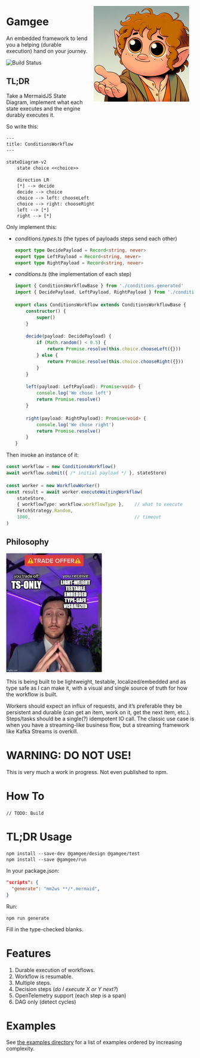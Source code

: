 <div style="float: right; margin: 1em">
<img alt="Image generated by Copilot; Prompt: A hobbit looking up at you, offering his hand to help you, in a simple cartoon in the 1990's Cartoon Network style" src="./resources/samwise-gamgee.jpg" width="256" height="auto" />
</div>

# Gamgee

An embedded framework to lend you a helping (durable execution) hand on your journey.

![Build Status](https://github.com/omervk/gamgee/actions/workflows/build.yml/badge.svg)

## TL;DR

Take a MermaidJS State Diagram, implement what each state executes and the engine durably executes it.

So write this:
```mermaid
---
title: ConditionsWorkflow
---

stateDiagram-v2
    state choice <<choice>>

    direction LR
    [*] --> decide
    decide --> choice
    choice --> left: chooseLeft
    choice --> right: chooseRight
    left --> [*]
    right --> [*]
```

Only implement this:
* *conditions.types.ts* (the types of payloads steps send each other)
  ```typescript
  export type DecidePayload = Record<string, never>
  export type LeftPayload = Record<string, never>
  export type RightPayload = Record<string, never>
  ```

* *conditions.ts* (the implementation of each step)
  ```typescript
  import { ConditionsWorkflowBase } from './conditions.generated'
  import { DecidePayload, LeftPayload, RightPayload } from './conditions.types'
  
  export class ConditionsWorkflow extends ConditionsWorkflowBase {
      constructor() {
          super()
      }
  
      decide(payload: DecidePayload) {
          if (Math.random() < 0.5) {
              return Promise.resolve(this.choice.chooseLeft({}))
          } else {
              return Promise.resolve(this.choice.chooseRight({}))
          }
      }
  
      left(payload: LeftPayload): Promise<void> {
          console.log('We chose left')
          return Promise.resolve()
      }
  
      right(payload: RightPayload): Promise<void> {
          console.log('We chose right')
          return Promise.resolve()
      }
  }
  ```

Then invoke an instance of it:
```typescript
const workflow = new ConditionsWorkflow()
await workflow.submit({ /* initial payload */ }, stateStore)

const worker = new WorkflowWorker()
const result = await worker.executeWaitingWorkflow(
    stateStore,
    { workflowType: workflow.workflowType },    // what to execute
    FetchStrategy.Random,
    1000,                                       // timeout
)
```

## Philosophy

<img src="./resources/tradeoffs.jpg" width="256" height="auto" />

This is being built to be lightweight, testable, localized/embedded and as type safe as I can make it, with a visual and single source of truth for how the workflow is built.

Workers should expect an influx of requests, and it’s preferable they be persistent and durable (can get an item, work on it, get the next item, etc.). Steps/tasks should be a single(?) idempotent IO call. The classic use case is when you have a streaming-like business flow, but a streaming framework like Kafka Streams is overkill.

# WARNING: DO NOT USE!

This is very much a work in progress. Not even published to npm.

# How To

`// TODO: Build`

# TL;DR Usage

```shell
npm install --save-dev @gamgee/design @gamgee/test
npm install --save @gamgee/run
```

In your package.json:

```json
"scripts": {
  "generate": "mm2ws **/*.mermaid",
}
```

Run:

```shell
npm run generate
```

Fill in the type-checked blanks.

# Features

1. Durable execution of workflows.
2. Workflow is resumable.
3. Multiple steps.
4. Decision steps (_do I execute X or Y next?_)
5. OpenTelemetry support (each step is a span)
6. DAG only (detect cycles)

# Examples

See [the examples directory](./packages/run/docs/examples) for a list of examples ordered by increasing complexity.